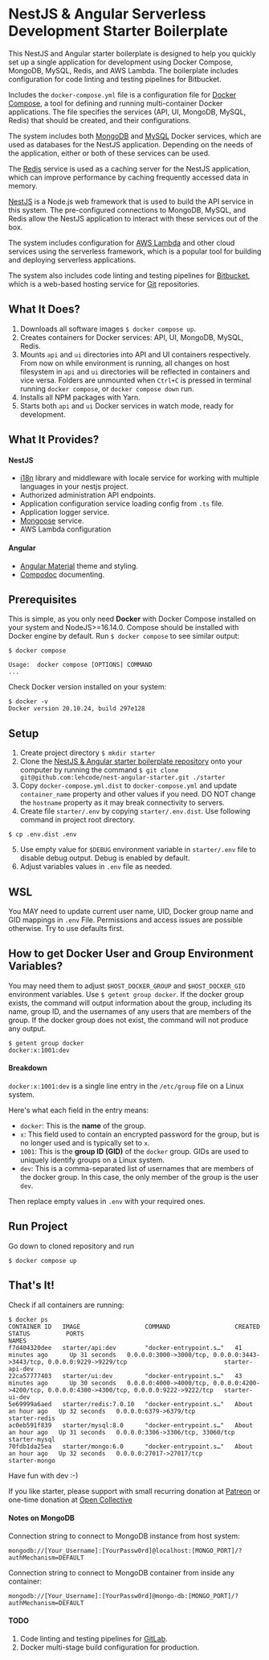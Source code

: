 # NestJS & Angular Serverless Development Starter Boilerplate

This NestJS and Angular starter boilerplate is designed to help you quickly set up a single application for development 
using Docker Compose, MongoDB, MySQL, Redis, and AWS Lambda. The boilerplate includes configuration for code linting 
and testing pipelines for Bitbucket.

Includes the `docker-compose.yml` file is a configuration file for [Docker Compose](https://docs.docker.com/compose/), 
a tool for defining and running multi-container Docker applications. The file specifies the services (API, UI, MongoDB,
MySQL, Redis) that should be created, and their configurations. 

The system includes both [MongoDB](https://www.mongodb.com/docs/) and [MySQL](https://dev.mysql.com/doc/refman/8.0/en/) 
Docker services, which are used as databases for the NestJS application. Depending on the needs of the application, 
either or both of these services can be used.

The [Redis](https://redis.io/docs/about/) service is used as a caching server for the NestJS application, which can 
improve performance by caching frequently accessed data in memory.

[NestJS](https://docs.nestjs.com/) is a Node.js web framework that is used to build the API service in this system. The
pre-configured connections to MongoDB, MySQL, and Redis allow the NestJS application to interact with these 
services out of the box.

The system includes configuration for [AWS Lambda](https://aws.amazon.com/lambda/) and other cloud services using the 
serverless framework, which is a popular tool for building and deploying serverless applications.

The system also includes code linting and testing pipelines for 
[Bitbucket](https://bitbucket.org/product/features/pipelines), which is a web-based hosting service for
[Git](https://git-scm.com/about) repositories.

## What It Does?
1. Downloads all software images `$ docker compose up`.
2. Creates containers for Docker services: API, UI, MongoDB, MySQL, Redis.
3. Mounts `api` and `ui` directories into API and UI containers respectively. From now on while environment is running, all changes on host filesystem in `api` and `ui` directories will be reflected in containers and vice versa. Folders are unmounted when `Ctrl+C` is pressed in terminal running `docker compose`, or `docker compose down` run.
4. Installs all NPM packages with Yarn.
5. Starts both `api` and `ui` Docker services in watch mode, ready for development.

## What It Provides?
#### NestJS
- [i18n](https://www.npmjs.com/package/nestjs-i18n) library and middleware with locale service for working with multiple languages in your nestjs project.
- Authorized administration API endpoints.
- Application configuration service loading config from `.ts` file.
- Application logger service.
- [Mongoose](https://mongoosejs.com/docs/) service.
- AWS Lambda configuration

#### Angular
- [Angular Material](https://material.angular.io/guide/getting-started) theme and styling.
- [Compodoc](https://compodoc.app/) documenting.

## Prerequisites
This is simple, as you only need **Docker** with Docker Compose installed on your system and NodeJS>=16.14.0.
Compose should be installed with Docker engine by default. Run `$ docker compose` to see similar output:
```
$ docker compose

Usage:  docker compose [OPTIONS] COMMAND
...
```

Check Docker version installed on your system:
```shell
$ docker -v
Docker version 20.10.24, build 297e128
```

## Setup
1. Create project directory `$ mkdir starter`
2. Clone the [NestJS & Angular starter boilerplate repository](https://github.com/lehcode/nest-angular-starter) onto your computer by running the command `$ git clone git@github.com:lehcode/nest-angular-starter.git ./starter` 
3. Copy `docker-compose.yml.dist` to `docker-compose.yml` and update `container_name` property and other values if you need. DO NOT change the `hostname` property as it may break connectivity to servers.
4. Create file `starter/.env` by copying `starter/.env.dist`. Use following command in project root directory.
```
$ cp .env.dist .env
```
5. Use empty value for `$DEBUG` environment variable in `starter/.env` file to disable debug output. Debug is enabled by default.
6. Adjust variables values in `.env` file as needed.

## WSL
You MAY need to update current user name, UID, Docker group name and GID mappings in `.env` File. Permissions and access issues are possible otherwise. Try to use defaults first.

## How to get Docker User and Group Environment Variables? 
You may need them to adjust `$HOST_DOCKER_GROUP` and `$HOST_DOCKER_GID` environment variables. Use `$ getent group docker`. If the docker group exists, the command will output information about the group, including its name, group ID, and the usernames of any users that are members of the group. If the docker group does not exist, the command will not produce any output.
```shell
$ getent group docker
docker:x:1001:dev 
```

#### Breakdown
`docker:x:1001:dev` is a single line entry in the `/etc/group` file on a Linux system.

Here's what each field in the entry means:

- `docker`: This is the **name** of the group.
- `x`: This field used to contain an encrypted password for the group, but is no longer used and is typically set to `x`.
- `1001`: This is the **group ID (GID)** of the `docker` group. GIDs are used to uniquely identify groups on a Linux system.
- `dev`: This is a comma-separated list of usernames that are members of the docker group. In this case, the only member of the group is the user `dev`.

Then replace empty values in `.env` with your required ones.

## Run Project
Go down to cloned repository and run
```shell
$ docker compose up
```

## That's It!

Check if all containers are running:
```shell
$ docker ps
CONTAINER ID   IMAGE                  COMMAND                  CREATED             STATUS          PORTS                                                                                            NAMES
f7d404320dee   starter/api:dev        "docker-entrypoint.s…"   41 minutes ago      Up 31 seconds   0.0.0.0:3000->3000/tcp, 0.0.0.0:3443->3443/tcp, 0.0.0.0:9229->9229/tcp                           starter-api-dev
22ca57777403   starter/ui:dev         "docker-entrypoint.s…"   43 minutes ago      Up 30 seconds   0.0.0.0:4000->4000/tcp, 0.0.0.0:4200->4200/tcp, 0.0.0.0:4300->4300/tcp, 0.0.0.0:9222->9222/tcp   starter-ui-dev
5e69999a6aed   starter/redis:7.0.10   "docker-entrypoint.s…"   About an hour ago   Up 32 seconds   0.0.0.0:6379->6379/tcp                                                                           starter-redis
ac0eb591f839   starter/mysql:8.0      "docker-entrypoint.s…"   About an hour ago   Up 31 seconds   0.0.0.0:3306->3306/tcp, 33060/tcp                                                                starter-mysql
70fdb1da25ea   starter/mongo:6.0      "docker-entrypoint.s…"   About an hour ago   Up 32 seconds   0.0.0.0:27017->27017/tcp                                                                         starter-mongo

```

Have fun with dev :-)

If you like starter, please support with small recurring donation at [Patreon](https://www.patreon.com/lehcode) or one-time donation at [Open Collective](https://opencollective.com/nestjs-and-angular-starter)

#### Notes on MongoDB
Connection string to connect to MongoDB instance from host system:

`mongodb://[Your_Username]:[YourPassw0rd]@localhost:[MONGO_PORT]/?authMechanism=DEFAULT`

Connection string to connect to MongoDB container from inside any container:

`mongodb://[Your_Username]:[YourPassw0rd]@mongo-db:[MONGO_PORT]/?authMechanism=DEFAULT`

#### TODO
1. Code linting and testing pipelines for [GitLab](https://docs.gitlab.com/ee/ci/pipelines/).
2. Docker multi-stage build configuration for production.